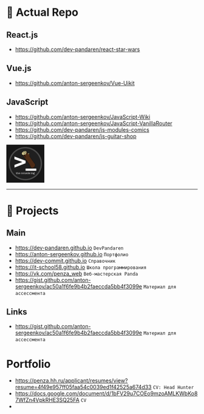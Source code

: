 # 🔰 Actual Repo

## React.js
- https://github.com/dev-pandaren/react-star-wars

## Vue.js
- https://github.com/anton-sergeenkov/Vue-Uikit

## JavaScript
- https://github.com/anton-sergeenkov/JavaScript-Wiki
- https://github.com/anton-sergeenkov/JavaScript-VanillaRouter
- https://github.com/dev-pandaren/js-modules-comics
- https://github.com/dev-pandaren/js-guitar-shop

<img src="./assets/console.jpg" width="100px" />

---

# 🔰 Projects

## Main
- https://dev-pandaren.github.io `DevPandaren`
- https://anton-sergeenkov.github.io `Портфолио`
- https://dev-commit.github.io `Справочник`
- https://it-school58.github.io `Школа программирования`
- https://vk.com/penza_web `Веб-мастерская Panda`
- https://gist.github.com/anton-sergeenkov/ac50a1f6fe9b4b2faeccda5bb4f3099e `Материал для ассессмента`

## Links
- https://gist.github.com/anton-sergeenkov/ac50a1f6fe9b4b2faeccda5bb4f3099e `Материал для ассессмента`

# Portfolio
- https://penza.hh.ru/applicant/resumes/view?resume=4f49e957ff05faa54c0039ed1f42525a674d33 `CV: Head Hunter`
- https://docs.google.com/document/d/1bFV29u7COEo9mzoAMLKWbKo87WfZn4VpkRHE3SQ25FA `CV`
- 
